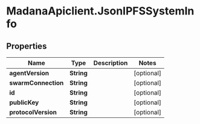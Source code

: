 # MadanaApiclient.JsonIPFSSystemInfo

## Properties

Name | Type | Description | Notes
------------ | ------------- | ------------- | -------------
**agentVersion** | **String** |  | [optional] 
**swarmConnection** | **String** |  | [optional] 
**id** | **String** |  | [optional] 
**publicKey** | **String** |  | [optional] 
**protocolVersion** | **String** |  | [optional] 


